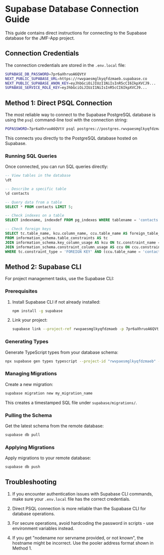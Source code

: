 # Supabase Database Connection Guide

This guide contains direct instructions for connecting to the Supabase database for the JMF-App project.

## Connection Credentials

The connection credentials are stored in the `.env.local` file:

```bash
SUPABASE_DB_PASSWORD=7pr6aXhruoA6QVtV
NEXT_PUBLIC_SUPABASE_URL=https://rwvpaesmglkyqfdzmaeb.supabase.co
NEXT_PUBLIC_SUPABASE_ANON_KEY=eyJhbGciOiJIUzI1NiIsInR5cCI6IkpXVCJ9...
SUPABASE_SERVICE_ROLE_KEY=eyJhbGciOiJIUzI1NiIsInR5cCI6IkpXVCJ9...
```

## Method 1: Direct PSQL Connection

The most reliable way to connect to the Supabase PostgreSQL database is using the `psql` command-line tool with the connection string:

```bash
PGPASSWORD=7pr6aXhruoA6QVtV psql postgres://postgres.rwvpaesmglkyqfdzmaeb:7pr6aXhruoA6QVtV@aws-0-ap-south-1.pooler.supabase.com:5432/postgres
```

This connects you directly to the PostgreSQL database hosted on Supabase.

### Running SQL Queries

Once connected, you can run SQL queries directly:

```sql
-- View tables in the database
\dt

-- Describe a specific table
\d contacts

-- Query data from a table
SELECT * FROM contacts LIMIT 5;

-- Check indexes on a table
SELECT indexname, indexdef FROM pg_indexes WHERE tablename = 'contacts';

-- Check foreign keys
SELECT tc.table_name, kcu.column_name, ccu.table_name AS foreign_table_name, ccu.column_name AS foreign_column_name 
FROM information_schema.table_constraints AS tc 
JOIN information_schema.key_column_usage AS kcu ON tc.constraint_name = kcu.constraint_name 
JOIN information_schema.constraint_column_usage AS ccu ON ccu.constraint_name = tc.constraint_name 
WHERE tc.constraint_type = 'FOREIGN KEY' AND (ccu.table_name = 'contacts' OR tc.table_name = 'contacts');
```

## Method 2: Supabase CLI

For project management tasks, use the Supabase CLI:

### Prerequisites

1. Install Supabase CLI if not already installed:
   ```bash
   npm install -g supabase
   ```

2. Link your project:
   ```bash
   supabase link --project-ref rwvpaesmglkyqfdzmaeb -p 7pr6aXhruoA6QVtV
   ```

### Generating Types

Generate TypeScript types from your database schema:

```bash
npx supabase gen types typescript --project-id "rwvpaesmglkyqfdzmaeb" --schema public > database.types.ts
```

### Managing Migrations

Create a new migration:

```bash
supabase migration new my_migration_name
```

This creates a timestamped SQL file under `supabase/migrations/`.

### Pulling the Schema

Get the latest schema from the remote database:

```bash
supabase db pull
```

### Applying Migrations

Apply migrations to your remote database:

```bash
supabase db push
```

## Troubleshooting

1. If you encounter authentication issues with Supabase CLI commands, make sure your `.env.local` file has the correct credentials.

2. Direct PSQL connection is more reliable than the Supabase CLI for database operations.

3. For secure operations, avoid hardcoding the password in scripts - use environment variables instead.

4. If you get "nodename nor servname provided, or not known", the hostname might be incorrect. Use the pooler address format shown in Method 1. 